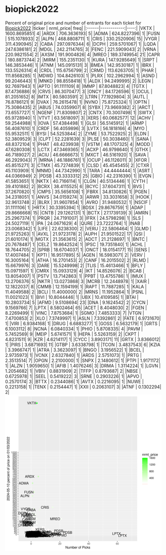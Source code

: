# biopick2022
Percent of original price and number of entrants for each ticket for [Biopick2022](https://twitter.com/hashtag/Biopick2022)
|ticker |   nrml_price| freq|
|:------|------------:|----:|
|VKTX   | 1600.8695851|    4|
|ARDX   |  706.3636193|    5|
|ADMA   |  624.8227396|    1|
|FUSN   |  515.1078933|    2|
|ALPN   |  468.8808711|    1|
|CRIS   |  330.2520906|   15|
|VYGR   |  311.4390945|    2|
|CABA   |  297.0976344|    6|
|DCPH   |  259.5701067|    1|
|LQDA   |  247.6386181|    2|
|MDGL   |  242.2114765|    3|
|FENC   |  221.5909043|    2|
|VRNA   |  220.9821554|    2|
|AXSM   |  191.9004826|    4|
|MREO   |  189.3749954|   21|
|CAPR   |  180.8873744|    2|
|MIRM   |  155.2351130|    1|
|KURA   |  147.9285649|    1|
|SRPT   |  146.3853446|    1|
|ATNM   |  145.0915131|    3|
|BMEA   |  142.9530187|    1|
|IBRX   |  133.5526314|    4|
|CRDL   |  115.6756799|    2|
|CRMD   |  113.6263705|    1|
|PHAR   |  111.8568285|    1|
|MDWD   |  104.8426103|    1|
|PLRX   |  102.2962994|    1|
|ASND   |   99.2046443|    1|
|MNKD   |   98.8558418|    1|
|ALDX   |   94.2499995|    2|
|LEGN   |   92.7697943|    1|
|APTO   |   91.1111109|    8|
|IMMP   |   87.8048823|    4|
|TGTX   |   87.4736886|    9|
|CRVS   |   86.3070477|    3|
|ONCY   |   84.1726596|    1|
|OCUL   |   81.2051652|    8|
|IMTX   |   80.5803591|    2|
|LTRN   |   77.1929804|    3|
|AUTL   |   76.8786121|    9|
|DVAX   |   76.2615478|    1|
|NVNO   |   75.8725324|    1|
|OPTN   |   75.3086435|    2|
|ABUS   |   74.0359907|    8|
|SYBX   |   73.9669382|    2|
|ARCT   |   73.6557727|    1|
|NGENF  |   71.8309807|    2|
|CNTX   |   70.3007498|    1|
|SWTX   |   65.9728940|    1|
|VTVT   |   63.5618097|    3|
|XERS   |   60.0682577|   12|
|ACHV   |   59.2544988|    1|
|IOVA   |   57.4384498|    1|
|GLSI   |   56.5145912|    1|
|ARMP   |   56.4087610|    1|
|CRDF   |   56.4059896|    3|
|LVTX   |   56.1818166|    4|
|MYO    |   55.9532511|    1|
|BYSI   |   54.5253844|    2|
|ZYME   |   53.7522925|    2|
|ELDN   |   52.3809529|    3|
|CLPT   |   52.2281639|    3|
|PLSE   |   50.3038460|    1|
|SANA   |   48.8372104|    1|
|PHAT   |   48.4239938|    1|
|VSTM   |   48.1707325|    4|
|MODD   |   47.6280308|    1|
|LCTX   |   47.3469365|    1|
|ACXP   |   46.9798640|    1|
|GTHX   |   46.7189027|    2|
|ACIU   |   46.6666673|    1|
|MXCT   |   46.5161920|    1|
|SAVA   |   46.2929043|    7|
|MRNA   |   46.1886761|    1|
|OCUP   |   46.1126011|    3|
|XFOR   |   45.8515271|    3|
|CTMX   |   45.7274839|    1|
|CLSD   |   45.4545455|    2|
|CTXR   |   45.1103909|    1|
|MNMD   |   44.7342990|    1|
|TARA   |   44.4444444|    1|
|ASRT   |   44.0366949|    2|
|PDSB   |   43.3333312|   25|
|GBIO   |   42.2316390|    1|
|EVGN   |   41.5853651|    1|
|NKTX   |   40.7166114|    1|
|CLGN   |   40.5134446|    1|
|CYTH   |   39.4101882|    2|
|BCRX   |   38.4115525|    6|
|BCYC   |   37.6047311|    1|
|BVS    |   37.2670820|    1|
|CMPS   |   35.5656108|    1|
|FBRX   |   34.8130826|    1|
|PGEN   |   34.2318051|    1|
|ANVS   |   34.0159274|    3|
|ARWR   |   33.3031658|    3|
|HOOK   |   32.9613748|    2|
|BLRX   |   31.9607854|    1|
|AVRO   |   31.9480532|    1|
|NSCIF  |   31.1111106|    1|
|HRTX   |   30.3395394|    1|
|BDSX   |   29.8676759|    1|
|ADAP   |   29.8666668|   15|
|CNTB   |   29.1262131|    1|
|BCTX   |   27.1739139|    3|
|AMRN   |   25.2967374|    1|
|PRQR   |   24.7191007|    3|
|IFRX   |   24.5798298|    1|
|SLS    |   24.5027119|    1|
|IPA    |   24.0671629|    4|
|QURE   |   23.7222764|    1|
|INAB   |   23.0068342|    1|
|LIFE   |   22.6238300|    2|
|VERU   |   22.5806464|    1|
|GLMD   |   21.9725263|    1|
|AVXL   |   21.9723178|    2|
|AUPH   |   21.9501522|   17|
|QSI    |   21.6010174|    1|
|MGTX   |   21.3563615|    2|
|ADCT   |   21.2128697|    1|
|BNTC   |   20.7678487|    1|
|CELZ   |   19.8642524|    1|
|IPSC   |   19.7351840|    1|
|ACHL   |   18.7644705|    2|
|SPRB   |   18.6704037|    1|
|ONCT   |   18.0154177|   15|
|SENS   |   17.4007484|    1|
|KPTI   |   16.9517895|    5|
|AGEN   |   16.5983071|    2|
|VERV   |   16.3005164|    1|
|ATHA   |   16.2701453|    2|
|CANF   |   16.2015502|    2|
|RLMD   |   15.6679976|    3|
|DARE   |   15.5249998|    2|
|TLIS   |   15.4613466|    1|
|BFLY   |   15.0971597|    1|
|CMRX   |   15.0933129|    4|
|IKT    |   14.8526076|    2|
|BCAB   |   13.8054007|    1|
|PSTV   |   13.7142863|    1|
|PPBT   |   13.4755786|    1|
|IMUX   |   13.2706376|    5|
|NKTR   |   13.0273868|    3|
|MCRB   |   12.2448978|    1|
|XAIR   |   12.1822037|    8|
|CMMB   |   12.1594199|    1|
|RAPT   |   11.7887285|    1|
|KALA   |   11.4049588|    2|
|BCLI   |   11.4000000|    2|
|MRNS   |   11.1952864|    1|
|PSNL   |   11.0021023|    1|
|BIVI   |   10.8044446|    1|
|UBX    |   10.4109585|    1|
|BTAI   |   10.2803734|    5|
|AFMD   |    9.5108694|   23|
|DNA    |    9.1624542|    2|
|CYCN   |    9.1569766|    7|
|LPTX   |    8.5802464|   65|
|ACET   |    8.4048030|    2|
|FGEN   |    8.2269499|    1|
|VINC   |    7.8753684|    1|
|SGMO   |    7.4853333|    7|
|VTGN   |    7.4700853|    2|
|XLO    |    7.3749997|    1|
|ASLN   |    7.3392861|    2|
|FATE   |    6.9731670|    1|
|VIRI   |    6.9384168|    1|
|DRUG   |    6.6883277|    1|
|GOSS   |    6.5632179|    1|
|GRTS   |    6.1003112|    8|
|NCNA   |    6.0840334|    1|
|PHIO   |    5.8708335|    4|
|PAVM   |    5.7452569|    9|
|MEIP   |    5.6741571|    1|
|HEPA   |    5.5263159|    2|
|CKPT   |    4.8231511|    9|
|KZR    |    4.6214117|    1|
|CYCC   |    3.8903171|   11|
|GRTX   |    3.8366012|    1|
|PIRS   |    3.6871693|   11|
|GTBP   |    3.6338798|    1|
|TCON   |    3.4837543|    6|
|KZIA   |    3.3966747|    1|
|ATRA   |    3.3623097|    1|
|BNGO   |    3.1956522|    1|
|BCEL   |    2.9735973|    1|
|VCNX   |    2.6327840|    1|
|ARDS   |    2.5751073|    1|
|PRTG   |    2.3513514|    7|
|OPGN   |    2.2100000|    1|
|SNPX   |    2.1480612|    1|
|PTPI   |    1.9171172|    1|
|ALZN   |    1.9059650|    1|
|AFIB   |    1.4076246|    3|
|DRMA   |    1.3114224|    1|
|LGVN   |    1.2054682|    1|
|VBIV   |    0.8831909|    2|
|TFFP   |    0.8793687|    2|
|NBSE   |    0.6725978|    1|
|SEEL   |    0.5419222|    3|
|SRNE   |    0.2903226|    1|
|APVO   |    0.2570174|    3|
|BTTX   |    0.2344086|    1|
|AVTX   |    0.2216095|    1|
|NUWE   |    0.2213158|    1|
|TENX   |    0.2154447|    1|
|XXII   |    0.2063107|    3|
|ATNF   |    0.1302294|    2|
![retvspicks](biopicks.png?raw=true)
